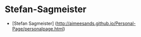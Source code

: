 # Stefan-Sagmeister

- [Stefan Sagmeister] (http://aimeesands.github.io/Personal-Page/personalpage.html)
